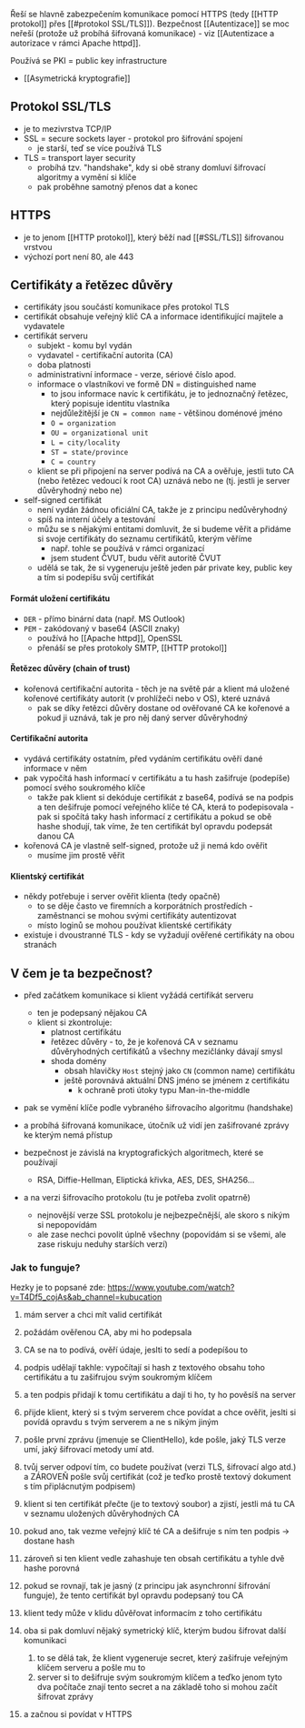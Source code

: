 Řeší se hlavně zabezpečením komunikace pomocí HTTPS (tedy [[HTTP protokol]] přes [[#protokol SSL/TLS]]). Bezpečnost [[Autentizace]] se moc neřeší (protože už probíhá šifrovaná komunikace) - viz [[Autentizace a autorizace v rámci Apache httpd]].

Používá se PKI = public key infrastructure
- [[Asymetrická kryptografie]]
## Protokol SSL/TLS
- je to mezivrstva TCP/IP 
- SSL = secure sockets layer - protokol pro šifrování spojení
	- je starší, teď se více používá TLS
- TLS = transport layer security
	- probíhá tzv. "handshake", kdy si obě strany domluví šifrovací algoritmy a vymění si klíče
	- pak proběhne samotný přenos dat a konec
## HTTPS
- je to jenom [[HTTP protokol]], který běží nad [[#SSL/TLS]] šifrovanou vrstvou
- výchozí port není 80, ale 443
## Certifikáty a řetězec důvěry
- certifikáty jsou součástí komunikace přes protokol TLS
- certifikát obsahuje veřejný klíč CA a informace identifikující majitele a vydavatele
- certifikát serveru
	- subjekt - komu byl vydán
	- vydavatel - certifikační autorita (CA)
	- doba platnosti
	- administrativní informace - verze, sériové číslo apod.
	- informace o vlastníkovi ve formě DN = distinguished name
		- to jsou informace navíc k certifikátu, je to jednoznačný řetězec, který popisuje identitu vlastníka
		- nejdůležitější je `CN = common name` - většinou doménové jméno
		- `O = organization`
		- `OU = organizational unit`
		- `L = city/locality`
		- `ST = state/province`
		- `C = country`
	- klient se při připojení na server podívá na CA a ověřuje, jestli tuto CA (nebo řetězec vedoucí k root CA) uznává nebo ne (tj. jestli je server důvěryhodný nebo ne)
- self-signed certifikát
	- není vydán žádnou oficiální CA, takže je z principu nedůvěryhodný
	- spíš na interní účely a testování
	- můžu se s nějakými entitami domluvit, že si budeme věřit a přidáme si svoje certifikáty do seznamu certifikátů, kterým věříme
		- např. tohle se používá v rámci organizací
		- jsem student ČVUT, budu věřit autoritě ČVUT
	- udělá se tak, že si vygeneruju ještě jeden pár private key, public key a tím si podepíšu svůj certifikát
#### Formát uložení certifikátu
- `DER` - přímo binární data (např. MS Outlook)
- `PEM` - zakódovaný v base64 (ASCII znaky)
	- používá ho [[Apache httpd]], OpenSSL
	- přenáší se přes protokoly SMTP, [[HTTP protokol]]
#### Řetězec důvěry (chain of trust)
- kořenová certifikační autorita - těch je na světě pár a klient má uložené kořenové certifikáty autorit (v prohlížeči nebo v OS), které uznává
	- pak se díky řetězci důvěry dostane od ověřované CA ke kořenové a pokud ji uznává, tak je pro něj daný server důvěryhodný
#### Certifikační autorita
- vydává certifikáty ostatním, před vydáním certifikátu ověří dané informace v něm
- pak vypočítá hash informací v certifikátu a tu hash zašifruje (podepíše) pomocí svého soukromého klíče
	- takže pak klient si dekóduje certifikát z base64, podívá se na podpis a ten dešifruje pomocí veřejného klíče té CA, která to podepisovala - pak si spočítá taky hash informací z certifikátu a pokud se obě hashe shodují, tak víme, že ten certifikát byl opravdu podepsát danou CA
- kořenová CA je vlastně self-signed, protože už ji nemá kdo ověřit
	- musíme jim prostě věřit
#### Klientský certifikát
- někdy potřebuje i server ověřit klienta (tedy opačně)
	- to se děje často ve firemních a korporátních prostředích - zaměstnanci se mohou svými certifikáty autentizovat
	- místo loginů se mohou používat klientské certifikáty
- existuje i dvoustranné TLS - kdy se vyžadují ověřené certifikáty na obou stranách
## V čem je ta bezpečnost?
- před začátkem komunikace si klient vyžádá certifikát serveru
	- ten je podepsaný nějakou CA
	- klient si zkontroluje:
		- platnost certifikátu
		- řetězec důvěry - to, že je kořenová CA v seznamu důvěryhodných certifikátů a všechny mezičlánky dávají smysl
		- shoda domény 
			- obsah hlavičky `Host` stejný jako `CN` (common name) certifikátu
			- ještě porovnává aktuální DNS jméno se jménem z certifikátu
				- k ochraně proti útoky typu Man-in-the-middle
- pak se vymění klíče podle vybraného šifrovacího algoritmu (handshake)
- a probíhá šifrovaná komunikace, útočník už vidí jen zašifrované zprávy ke kterým nemá přístup

- bezpečnost je závislá na kryptografických algoritmech, které se používají
	- RSA, Diffie-Hellman, Eliptická křivka, AES, DES, SHA256...
- a na verzi šifrovacího protokolu (tu je potřeba zvolit opatrně)
	- nejnovější verze SSL protokolu je nejbezpečnější, ale skoro s nikým si nepopovídám
	- ale zase nechci povolit úplně všechny (popovídám si se všemi, ale zase riskuju neduhy starších verzí)
### Jak to funguje?
Hezky je to popsané zde: https://www.youtube.com/watch?v=T4Df5_cojAs&ab_channel=kubucation

1. mám server a chci mít valid certifikát
2. požádám ověřenou CA, aby mi ho podepsala
3. CA se na to podívá, ověří údaje, jeslti to sedí a podepíšou to
4. podpis udělají takhle: vypočítají si hash z textového obsahu toho certifikátu a tu zašifrujou svým soukromým klíčem
5. a ten podpis přidají k tomu certifikátu a dají ti ho, ty ho pověsíš na server

6. přijde klient, který si s tvým serverem chce povídat a chce ověřit, jeslti si povídá opravdu s tvým serverem a ne s nikým jiným
7. pošle první zprávu (jmenuje se ClientHello), kde pošle, jaký TLS verze umí, jaký šifrovací metody umí atd.
8. tvůj server odpoví tím, co budete používat (verzi TLS, šifrovací algo atd.) a ZÁROVEŇ pošle svůj certifikát (což je teďko prostě textový dokument s tím připlácnutým podpisem)
9. klient si ten certifikát přečte (je to textový soubor) a zjistí, jestli má tu CA v seznamu uložených důvěryhodných CA
10. pokud ano, tak vezme veřejný klíč té CA a dešifruje s ním ten podpis -> dostane hash
11. zároveň si ten klient vedle zahashuje ten obsah certifikátu a tyhle dvě hashe porovná
12. pokud se rovnají, tak je jasný (z principu jak asynchronní šifrování funguje), že tento certifikát byl opravdu podepsaný tou CA
13. klient tedy může v klidu důvěřovat informacím z toho certifikátu
14. oba si pak domluví nějaký symetrický klíč, kterým budou šifrovat další komunikaci
	1. to se dělá tak, že klient vygeneruje secret, který zašifruje veřejným klíčem serveru a pošle mu to
	2. server si to dešifruje svým soukromým klíčem a teďko jenom tyto dva počítače znají tento secret a na základě toho si mohou začít šifrovat zprávy
15. a začnou si povídat v HTTPS